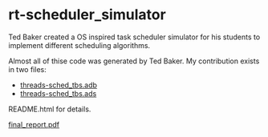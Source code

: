 rt-scheduler_simulator
======================

Ted Baker created a OS inspired task scheduler simulator for his students to implement different scheduling algorithms.

Almost all of thise code was generated by Ted Baker. My contribution exists in two files:

* [threads-sched_tbs.adb](threads-sched_tbs.adb)
* [threads-sched_tbs.ads](threads-sched_tbs.ads)

README.html for details.

[final_report.pdf](../../raw/master/plots/final_report.pdf)
